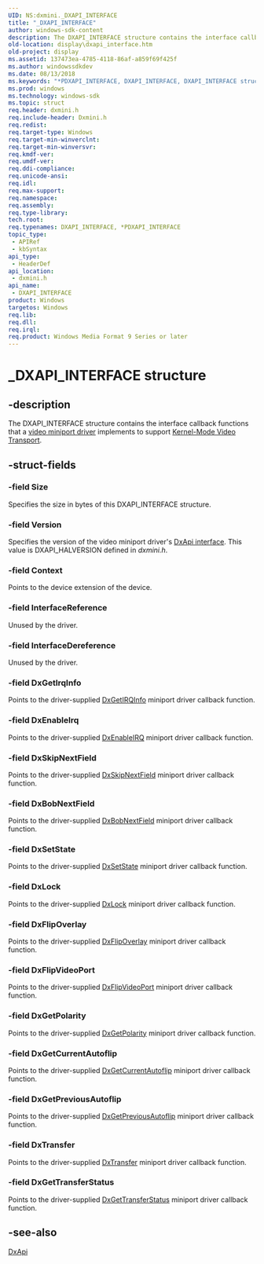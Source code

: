 ```yaml
---
UID: NS:dxmini._DXAPI_INTERFACE
title: "_DXAPI_INTERFACE"
author: windows-sdk-content
description: The DXAPI_INTERFACE structure contains the interface callback functions that a video miniport driver implements to support Kernel-Mode Video Transport.
old-location: display\dxapi_interface.htm
old-project: display
ms.assetid: 137473ea-4785-4118-86af-a859f69f425f
ms.author: windowssdkdev
ms.date: 08/13/2018
ms.keywords: "*PDXAPI_INTERFACE, DXAPI_INTERFACE, DXAPI_INTERFACE structure [Display Devices], PDXAPI_INTERFACE, PDXAPI_INTERFACE structure pointer [Display Devices], _DXAPI_INTERFACE, ddstrcts_99854747-7e4c-4a5a-9252-13f56abdffbc.xml, display.dxapi_interface, dxmini/DXAPI_INTERFACE, dxmini/PDXAPI_INTERFACE"
ms.prod: windows
ms.technology: windows-sdk
ms.topic: struct
req.header: dxmini.h
req.include-header: Dxmini.h
req.redist: 
req.target-type: Windows
req.target-min-winverclnt: 
req.target-min-winversvr: 
req.kmdf-ver: 
req.umdf-ver: 
req.ddi-compliance: 
req.unicode-ansi: 
req.idl: 
req.max-support: 
req.namespace: 
req.assembly: 
req.type-library: 
tech.root: 
req.typenames: DXAPI_INTERFACE, *PDXAPI_INTERFACE
topic_type:
 - APIRef
 - kbSyntax
api_type:
 - HeaderDef
api_location:
 - dxmini.h
api_name:
 - DXAPI_INTERFACE
product: Windows
targetos: Windows
req.lib: 
req.dll: 
req.irql: 
req.product: Windows Media Format 9 Series or later
---
```


# _DXAPI_INTERFACE structure


## -description


The DXAPI_INTERFACE structure contains the interface callback functions that a <a href="https://msdn.microsoft.com/3a540bfe-f340-4f12-acee-323b97683074">video miniport driver</a> implements to support <a href="https://msdn.microsoft.com/3acaabc7-8d9f-441b-9170-2e5a4e0ce114">Kernel-Mode Video Transport</a>.


## -struct-fields




### -field Size

Specifies the size in bytes of this DXAPI_INTERFACE structure.


### -field Version

Specifies the version of the video miniport driver's <a href="https://msdn.microsoft.com/cfe77d14-32d2-44b7-8121-20ae7e4fe79e">DxApi interface</a>. This value is DXAPI_HALVERSION defined in <i>dxmini.h</i>.


### -field Context

Points to the device extension of the device. 


### -field InterfaceReference

Unused by the driver. 


### -field InterfaceDereference

Unused by the driver. 


### -field DxGetIrqInfo

Points to the driver-supplied <a href="https://msdn.microsoft.com/bc7463ab-1cb1-4ce5-a929-1513507a16ff">DxGetIRQInfo</a> miniport driver callback function.


### -field DxEnableIrq

Points to the driver-supplied <a href="https://msdn.microsoft.com/31762a21-e604-4c95-b46c-224b39ab5ac8">DxEnableIRQ</a> miniport driver callback function.


### -field DxSkipNextField

Points to the driver-supplied <a href="https://msdn.microsoft.com/da19c8dc-fef5-41e6-b032-2a0ae05a73da">DxSkipNextField</a> miniport driver callback function.


### -field DxBobNextField

Points to the driver-supplied <a href="https://msdn.microsoft.com/5daafc0c-2a6d-45e2-8403-d54cb383b3b7">DxBobNextField</a> miniport driver callback function.


### -field DxSetState

Points to the driver-supplied <a href="https://msdn.microsoft.com/f2d7f248-017e-4375-b0a0-49de65192511">DxSetState</a> miniport driver callback function.


### -field DxLock

Points to the driver-supplied <a href="https://msdn.microsoft.com/1eeeb68b-9098-4030-924a-634e79c3e682">DxLock</a> miniport driver callback function.


### -field DxFlipOverlay

Points to the driver-supplied <a href="https://msdn.microsoft.com/7674f853-e5ea-44c7-b5ed-5fd90bfa1bcb">DxFlipOverlay</a> miniport driver callback function.


### -field DxFlipVideoPort

Points to the driver-supplied <a href="https://msdn.microsoft.com/d6047c90-1163-475a-a55b-95ccb0570e3e">DxFlipVideoPort</a> miniport driver callback function.


### -field DxGetPolarity

Points to the driver-supplied <a href="https://msdn.microsoft.com/9bce3093-8dcd-4e91-8e20-5558f2dcce75">DxGetPolarity</a> miniport driver callback function.


### -field DxGetCurrentAutoflip

Points to the driver-supplied <a href="https://msdn.microsoft.com/25010ffb-893f-401f-8883-f5a08e7014bf">DxGetCurrentAutoflip</a> miniport driver callback function.


### -field DxGetPreviousAutoflip

Points to the driver-supplied <a href="https://msdn.microsoft.com/3b19e4be-413c-4014-b414-cb2ba3e14b14">DxGetPreviousAutoflip</a> miniport driver callback function.


### -field DxTransfer

Points to the driver-supplied <a href="https://msdn.microsoft.com/62e1a5f6-9777-4acf-a531-b3554eaf89a6">DxTransfer</a> miniport driver callback function.


### -field DxGetTransferStatus

Points to the driver-supplied <a href="https://msdn.microsoft.com/e33ec8f0-2d1c-42cf-8b82-8f316f52e2a8">DxGetTransferStatus</a> miniport driver callback function.


## -see-also




<a href="https://msdn.microsoft.com/c4b38376-b54f-4fbb-b305-5951a1ea76a1">DxApi</a>
 

 

